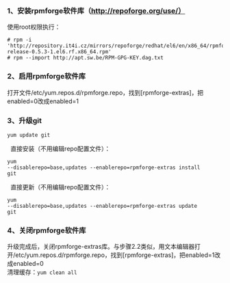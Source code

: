 ### 1、安装rpmforge软件库（http://repoforge.org/use/）
  使用root权限执行：
  <pre><code># rpm -i 'http://repository.it4i.cz/mirrors/repoforge/redhat/el6/en/x86_64/rpmforge/RPMS/rpmforge-release-0.5.3-1.el6.rf.x86_64.rpm'
# rpm --import http://apt.sw.be/RPM-GPG-KEY.dag.txt</code></pre>

### 2、启用rpmforge软件库
  打开文件/etc/yum.repos.d/rpmforge.repo，找到[rpmforge-extras]，把enabled=0改成enabled=1
### 3、升级git
   <pre><code>yum update git</code></pre>
   
   直接安装（不用编辑repo配置文件）：<pre><code>yum --disablerepo=base,updates --enablerepo=rpmforge-extras install git</code></pre>
   直接更新（不用编辑repo配置文件）：<pre><code>yum --disablerepo=base,updates --enablerepo=rpmforge-extras update git</code></pre>
### 4、关闭rpmforge软件库
   升级完成后，关闭rpmforge-extras库。与步骤2.2类似，用文本编辑器打开/etc/yum.repos.d/rpmforge.repo，找到[rpmforge-extras]，把enabled=1改成enabled=0   
   清理缓存：<code>yum clean all</code>
